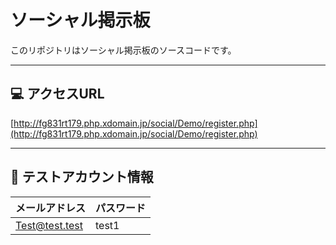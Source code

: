 # ソーシャル掲示板

このリポジトリはソーシャル掲示板のソースコードです。

---

## 💻 アクセスURL

[http://fg831rt179.php.xdomain.jp/social/Demo/register.php](http://fg831rt179.php.xdomain.jp/social/Demo/register.php)

---

## 🔑 テストアカウント情報

| メールアドレス | パスワード |
|----------------|------------|
| Test@test.test  | test1      |
